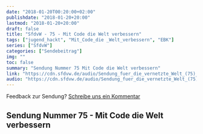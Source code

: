```yaml
---
date: "2018-01-20T00:20:00+02:00"
publishdate: "2018-01-20+20:00"
lastmod: "2018-01-20+20:00"
draft: false
title: "SfdvW - 75 - Mit Code die Welt verbessern"
tags: ["jugend_hackt", "Mit_Code_die _Welt_verbessern", "EBK"]
series: ["SfdvW"]
categories: ["Sendebeitrag"]
img: ""
toc: false
summary: "Sendung Nummer 75 Mit Code die Welt verbessern"
link: "https://cdn.sfdvw.de/audio/Sendung_fuer_die_vernetzte_Welt_(75)_2018_01_20_Mit_Code_die_Welt_verbessern.mp3"
audio: "https://cdn.sfdvw.de/audio/Sendung_fuer_die_vernetzte_Welt_(75)_2018_01_20_Mit_Code_die_Welt_verbessern.mp3"
---
```


<div align="center" id="example"></div>
<script src="https://cdn.podlove.org/web-player/embed.js"></script>

Feedback zur Sendung?
[Schreibe uns ein Kommentar](mailto:SfdvW@radiocorax.de)

## Sendung Nummer 75 - Mit Code die Welt verbessern


<script>
  podlovePlayer('#example', '/blog/sfdvw75.json');
</script>
